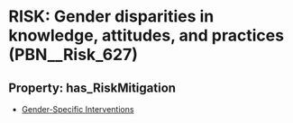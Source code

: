 # RISK: __Gender disparities in knowledge, attitudes, and practices__ (PBN__Risk_627)

## Property: has_RiskMitigation

* [Gender-Specific Interventions](PBN__RiskMitigation_870)

